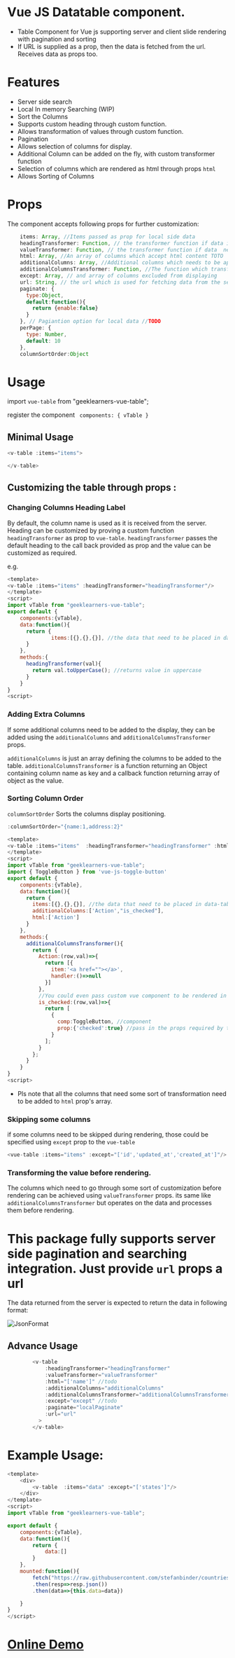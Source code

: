 # Vue JS Datatable component.

- Table Component for Vue js supporting server and client slide rendering with pagination and sorting
- If URL is supplied as a prop, then the data is fetched from the url. Receives data as props too.

# Features

- Server side search
- Local In memory Searching (WIP)
- Sort the Columns
- Supports custom heading through custom function.
- Allows transformation of values through custom function.
- Pagination
- Allows selection of columns for display.
- Additional Column can be added on the fly, with custom transformer function
- Selection of columns which are rendered as html through props `html`
- Allows Sorting of Columns

# Props

The component accepts following props for further customization:

```js
    items: Array, //Items passed as prop for local side data
    headingTransformer: Function, // the transformer function if data in the heading needs some transformation before rendering
    valueTransformer: Function, // the transformer function if data  needs some transformation before rendering
    html: Array, //An array of columns which accept html content TOTO
    additionalColumns: Array, //Additional columns which needs to be appended to the table
    additionalColumnsTransformer: Function, //The function which transfoms values for additional columns
    except: Array, // and array of columns excluded from displaying
    url: String, // the url which is used for fetching data from the server
    paginate: {
      type:Object,
      default:function(){
        return {enable:false}
      }
    }, // Pagiantion option for local data //TODO
    perPage: {
      type: Number,
      default: 10
    },
    columnSortOrder:Object
```

# Usage

import `vue-table` from "geeklearners-vue-table";

register the component
` components: { vTable }`

## Minimal Usage

```js
<v-table :items="items">

</v-table>
```

## Customizing the table through props :

### Changing Columns Heading Label

By default, the column name is used as it is received from the server. Heading can be customized by proving a custom function `headingTransformer` as prop to `vue-table`. `headingTransformer` passes the default heading to the call back provided as prop and the value can be customized as required.

e.g.

```js
<template>
<v-table :items="items" :headingTransformer="headingTransformer"/>
</template>
<script>
import vTable from "geeklearners-vue-table";
export default {
    components:{vTable},
    data:function(){
      return {
              items:[{},{},{}], //the data that need to be placed in data-table
      }
    },
    methods:{
      headingTransformer(val){
        return val.toUpperCase(); //returns value in uppercase
      }
    }
}
<script>
```

### Adding Extra Columns

If some additional columns need to be added to the display, they can be added using the `additionalColumns` and `additionalColumnsTransformer` props.

`additionalColumns` is just an array defining the columns to be added to the table.
`additionalColumnsTransformer` is a function returning an Object containing column name as key and a callback function returning array of object as the value.

### Sorting Column Order

`columnSortOrder` Sorts the columns display positioning.

```js
:columnSortOrder="{name:1,address:2}"
```

```js
<template>
<v-table :items="items"  :headingTransformer="headingTransformer" :html="html"/>
</template>
<script>
import vTable from "geeklearners-vue-table";
import { ToggleButton } from 'vue-js-toggle-button'
export default {
    components:{vTable},
    data:function(){
      return {
        items:[{},{},{}], //the data that need to be placed in data-table
        additionalColumns:['Action',"is_checked"],
        html:['Action']
      }
    },
    methods:{
      additionalColumnsTransformer(){
        return {
          Action:(row,val)=>{
            return [{
              item:'<a href=""></a>',
              handler:()=>null
            }]
          },
          //You could even pass custom vue component to be rendered in the additional column
          is_checked:(row,val)=>{
            return [
              {
                comp:ToggleButton, //component
                prop:{'checked':true} //pass in the props required by the component
              }
            ];
          }
        };
      }
    }
}
<script>
```

- Pls note that all the columns that need some sort of transformation need to be added to `html` prop's array.

### Skipping some columns

if some columns need to be skipped during rendering, those could be specified using `except` prop to the `vue-table`

```js
<vue-table :items="items" :except="['id','updated_at','created_at']"/>
```

### Transforming the value before rendering.

The columns which need to go through some sort of customization before rendering can be achieved using `valueTransformer` props. its same like
`additionalColumnsTransformer` but operates on the data and processes them before rendering.

# This package fully supports server side pagination and searching integration. Just provide `url` props a url

The data returned from the server is expected to return the data in following format:

![JsonFormat](./img/json_data_format.png)

## Advance Usage

```js
        <v-table
            :headingTransformer="headingTransformer"
            :valueTransformer="valueTransformer"
            :html="['name']" //todo
            :additionalColumns="additionalColumns"
            :additionalColumnsTransformer="additionalColumnsTransformer"
            :except="except" //todo
            :paginate="localPaginate"
            :url="url"
          >
        </v-table>
```

# Example Usage:

```js
<template>
    <div>
        <v-table  :items="data" :except="['states']"/>
    </div>
</template>
<script>
import vTable from "geeklearners-vue-table";

export default {
    components:{vTable},
    data:function(){
        return {
            data:[]
        }
    },
    mounted:function(){
        fetch("https://raw.githubusercontent.com/stefanbinder/countries-states/master/countries.json")
        .then(resp=>resp.json())
        .then(data=>{this.data=data})

    }
}
</script>
```

# <a target="_blank" href="https://vuejstabledemo.firebaseapp.com/">Online Demo</a>
